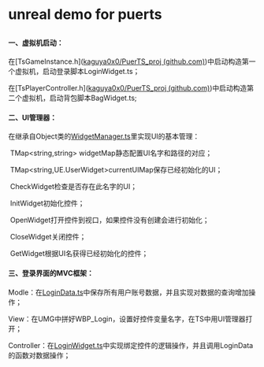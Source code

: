 # unreal demo for puerts

## 

#### 一、虚拟机启动：

在[TsGameInstance.h]([kaguya0x0/PuerTS_proj (github.com)](https://github.com/kaguya0x0/PuerTS_proj/blob/main/Source/puerts_unreal_demo/TsGameInstance.h))中启动构造第一个虚拟机，启动登录脚本LoginWidget.ts；

在[TsPlayerController.h]([kaguya0x0/PuerTS_proj (github.com)](https://github.com/kaguya0x0/PuerTS_proj/blob/main/Source/puerts_unreal_demo/TsPlayerController.cpp))中启动构造第二个虚拟机，启动背包脚本BagWidget.ts;



#### 二、UI管理器：

在继承自Object类的[WidgetManager.ts](https://github.com/kaguya0x0/PuerTS_proj/blob/main/TypeScript/WidgetManager.ts)里实现UI的基本管理：

​	TMap<string,string> widgetMap静态配置UI名字和路径的对应；

​	TMap<string,UE.UserWidget>currentUIMap保存已经初始化的UI；

​	CheckWidget检查是否存在此名字的UI；

​	InitWidget初始化控件；

​	OpenWidget打开控件到视口，如果控件没有创建会进行初始化；

​	CloseWidget关闭控件；

​	GetWidget根据UI名获得已经初始化的控件；



#### 三、登录界面的MVC框架：

Modle：在[LoginData.ts](https://github.com/kaguya0x0/PuerTS_proj/blob/main/TypeScript/LoginData.ts)中保存所有用户账号数据，并且实现对数据的查询增加操作；

View：在UMG中拼好WBP_Login，设置好控件变量名字，在TS中用UI管理器打开；

Controller：在[LoginWidget.ts](https://github.com/kaguya0x0/PuerTS_proj/blob/main/TypeScript/LoginWidget.ts)中实现绑定控件的逻辑操作，并且调用LoginData的函数对数据操作；